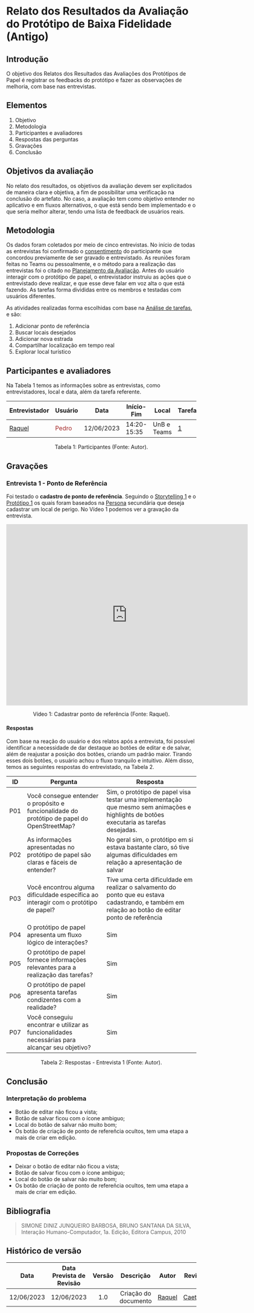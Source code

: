 # Relato dos Resultados da Avaliação do Protótipo de Baixa Fidelidade (Antigo)

## Introdução

O objetivo dos Relatos dos Resultados das Avaliações dos Protótipos de Papel é registrar os feedbacks do protótipo e fazer as observações de melhoria, com base nas entrevistas.

## Elementos
1. Objetivo
2. Metodologia
3. Participantes e avaliadores
4. Respostas das perguntas
5. Gravações
6. Conclusão

## Objetivos da avaliação

No relato dos resultados, os objetivos da avaliação devem ser explicitados de maneira clara e objetiva, a fim de possibilitar uma verificação na conclusão do artefato. No caso, a avaliação tem como objetivo entender no aplicativo e em fluxos alternativos, o que está sendo bem implementado e o que seria melhor alterar, tendo uma lista de feedback de usuários reais.

## Metodologia

Os dados foram coletados por meio de cinco entrevistas. No início de todas as entrevistas foi confirmado o [consentimento]() do participante que concordou previamente de ser gravado e entrevistado. As reuniões foram feitas no Teams ou pessoalmente, e o método para a realização das entrevistas foi o citado no [Planejamento da Avaliação](). Antes do usuário interagir com o protótipo de papel, o entrevistador instruiu as ações que o entrevistado deve realizar, e que esse deve falar em voz alta o que está fazendo. As tarefas forma divididas entre os membros e testadas com usuários diferentes.

As atividades realizadas forma escolhidas com base na [Análise de tarefas](), e são:

1. Adicionar ponto de referência
2. Buscar locais desejados
3. Adicionar nova estrada
4. Compartilhar localização em tempo real
5. Explorar local turístico

## Participantes e avaliadores
Na Tabela 1 temos as informações sobre as entrevistas, como entrevistadores, local e data, além da tarefa referente.

| Entrevistador | Usuário | Data       | Início-Fim  | Local              |Tarefa|
| ------------- | ------- | ---------- | ----------- | ------------------ |------|
| [Raquel]()  |<span style = "color: brown"> Pedro</span>| 12/06/2023 | 14:20-15:35 | UnB e Teams| [1]() |

<p align="center"> Tabela 1: Participantes (Fonte: Autor).</p>

## Gravações 
### Entrevista 1 - Ponto de Referência
Foi testado o **cadastro de ponto de referência**. Seguindo o [Storytelling 1]() e o [Protótipo 1]() os quais foram baseados na [Persona]() secundária que deseja cadastrar um local de perigo. No Vídeo 1 podemos ver a gravação da entrevista. 


<div style="text-align: center">
<iframe width="640" height="480" src="https://www.youtube.com/embed/_iSc0xNrFLM" title="Priorização In or Out - Entrega 2 - Requisitos de Sofware" frameborder="0" allow="accelerometer; autoplay; clipboard-write; encrypted-media; gyroscope; picture-in-picture; web-share" allowfullscreen></iframe>
<p> Vídeo 1: Cadastrar ponto de referência (Fonte: Raquel).</p>
</div>

#### Respostas
Com base na reação do usuário e dos relatos após a entrevista, foi possível identificar a necessidade de dar destaque ao botões de editar e de salvar, além de reajustar a posição dos botões, criando um padrão maior. Tirando esses dois botões, o usuário achou o fluxo tranquilo e intuitivo. Além disso, temos as seguintes respostas do entrevistado, na Tabela 2.

| ID  | Pergunta                                                                                     | Resposta |
|-----|--------------------------------------------------------------------------------------------|------------------|
| P01 | Você consegue entender o propósito e funcionalidade do protótipo de papel do OpenStreetMap? | Sim, o protótipo de papel visa testar uma implementação que mesmo sem animações e highlights de botões executaria as tarefas desejadas.  |
| P02 | As informações apresentadas no protótipo de papel são claras e fáceis de entender?          | No geral sim, o protótipo em si estava bastante claro, só tive algumas dificuldades em relação a apresentação de salvar  |
| P03 | Você encontrou alguma dificuldade específica ao interagir com o protótipo de papel?         | Tive uma certa dificuldade em realizar o salvamento do ponto que eu estava cadastrando, e também em relação ao botão de editar ponto de referência  |
| P04 | O protótipo de papel apresenta um fluxo lógico de interações?                                | Sim | 
| P05 | O protótipo de papel fornece informações relevantes para a realização das tarefas?          | Sim |
| P06 | O protótipo de papel apresenta tarefas condizentes com a realidade?                          | Sim |
| P07 | Você conseguiu encontrar e utilizar as funcionalidades necessárias para alcançar seu objetivo? | Sim | 

<p align="center"> Tabela 2: Respostas - Entrevista 1 (Fonte: Autor).</p>

## Conclusão
### Interpretação do problema
- Botão de editar não ficou a vista;
- Botão de salvar ficou com o ícone ambiguo;
- Local do botão de salvar não muito bom;
- Os botão de criação de ponto de refereñcia ocultos, tem uma etapa a mais de criar em edição.

### Propostas de Correções
- Deixar o botão de editar não ficou a vista;
- Botão de salvar ficou com o ícone ambiguo;
- Local do botão de salvar não muito bom;
- Os botão de criação de ponto de refereñcia ocultos, tem uma etapa a mais de criar em edição.
## Bibliografia
> SIMONE DINIZ JUNQUEIRO BARBOSA, BRUNO SANTANA DA SILVA, Interação Humano-Computador, 1a. Edição, Editora Campus, 2010


## Histórico de versão
|    Data    | Data Prevista de Revisão | Versão |      Descrição       |                                        Autor                                         |                   Revisor                   |
| :--------: | :----------------------: | :----: | :------------------: | :----------------------------------------------------------------------------------: | :-----------------------------------------: |
| 12/06/2023 |        12/06/2023        |  1.0   | Criação do documento | [Raquel](https://github.com/raqueleucaria) | [Caetano](https://github.com/caeslucio) |